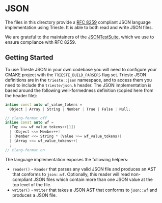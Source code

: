 # JSON

The files in this directory provide a [RFC 8259](https://www.rfc-editor.org/rfc/rfc8259) compliant JSON language implementation using Trieste. It is able to both read and write JSON files.

We are grateful to the maintainers of the [JSONTestSuite](https://github.com/nst/JSONTestSuite), which we use to ensure compliance with RFC 8259.

## Getting Started

To use Trieste JSON in your own codebase you will need to configure your CMAKE project with the `TRIESTE_BUILD_PARSERS` flag set. Trieste JSON definitions are in the `trieste::json` namespace, and to access them you need to include the `trieste/json.h` header. The JSON implementation is based around the following well-formedness definition (copied here from the header file):

```c++
inline const auto wf_value_tokens =
  Object | Array | String | Number | True | False | Null;

// clang-format off
inline const auto wf =
  (Top <<= wf_value_tokens++[1])
  | (Object <<= Member++)
  | (Member <<= String * (Value >>= wf_value_tokens))
  | (Array <<= wf_value_tokens++)
  ;
// clang-format on
```

The language implementation exposes the following helpers:

- `reader()` - `Reader` that parses any valid JSON file and produces an AST that conforms to `json::wf`. Optionally, this reader will read non-compliant JSON files which contain more than one JSON value at the top level of the file.
- `writer()` - `Writer` that takes a JSON AST that conforms to `json::wf` and produces a JSON file.
